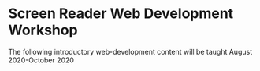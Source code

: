 # Screen Reader Web Development Workshop

The following introductory web-development content will be taught August 2020-October 2020



